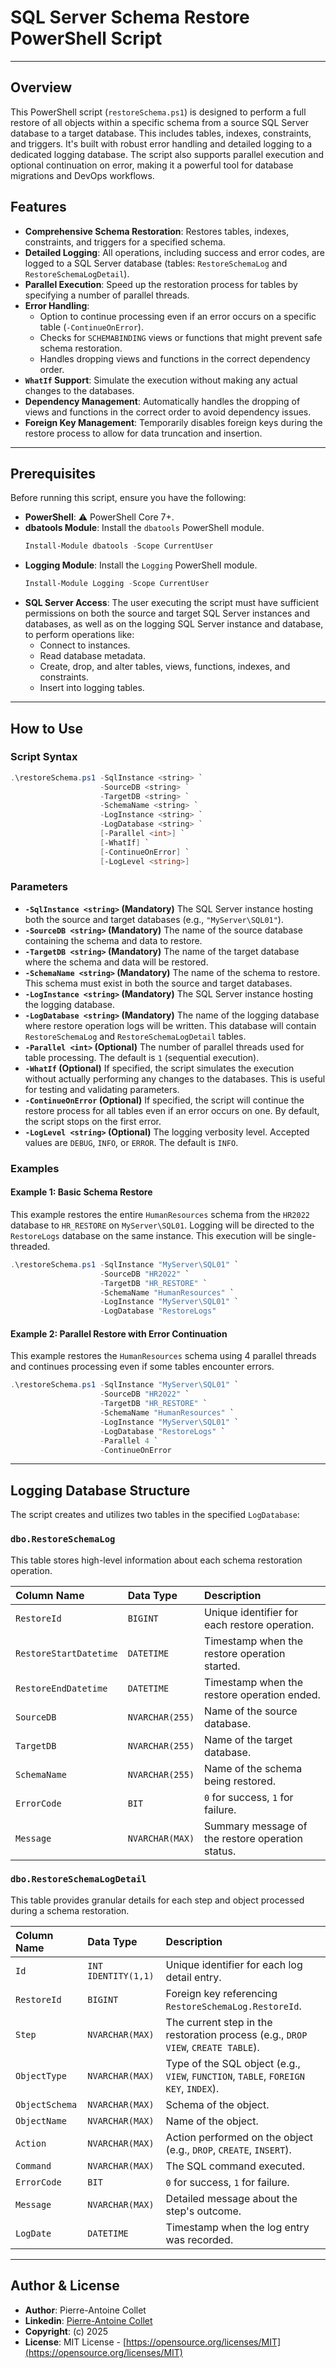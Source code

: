 # SQL Server Schema Restore PowerShell Script

---

## Overview

This PowerShell script (`restoreSchema.ps1`) is designed to perform a full restore of all objects within a specific schema from a source SQL Server database to a target database. This includes tables, indexes, constraints, and triggers. It's built with robust error handling and detailed logging to a dedicated logging database. The script also supports parallel execution and optional continuation on error, making it a powerful tool for database migrations and DevOps workflows.

## Features

* **Comprehensive Schema Restoration**: Restores tables, indexes, constraints, and triggers for a specified schema.
* **Detailed Logging**: All operations, including success and error codes, are logged to a SQL Server database (tables: `RestoreSchemaLog` and `RestoreSchemaLogDetail`).
* **Parallel Execution**: Speed up the restoration process for tables by specifying a number of parallel threads.
* **Error Handling**:
    * Option to continue processing even if an error occurs on a specific table (`-ContinueOnError`).
    * Checks for `SCHEMABINDING` views or functions that might prevent safe schema restoration.
    * Handles dropping views and functions in the correct dependency order.
* **`WhatIf` Support**: Simulate the execution without making any actual changes to the databases.
* **Dependency Management**: Automatically handles the dropping of views and functions in the correct order to avoid dependency issues.
* **Foreign Key Management**: Temporarily disables foreign keys during the restore process to allow for data truncation and insertion.

---

## Prerequisites

Before running this script, ensure you have the following:

* **PowerShell**: ⚠️ PowerShell Core 7+.
* **dbatools Module**: Install the `dbatools` PowerShell module.
    ```powershell
    Install-Module dbatools -Scope CurrentUser
    ```
* **Logging Module**: Install the `Logging` PowerShell module.
    ```powershell
    Install-Module Logging -Scope CurrentUser
    ```
* **SQL Server Access**: The user executing the script must have sufficient permissions on both the source and target SQL Server instances and databases, as well as on the logging SQL Server instance and database, to perform operations like:
    * Connect to instances.
    * Read database metadata.
    * Create, drop, and alter tables, views, functions, indexes, and constraints.
    * Insert into logging tables.

---

## How to Use

### Script Syntax

```powershell
.\restoreSchema.ps1 -SqlInstance <string> `
                    -SourceDB <string> `
                    -TargetDB <string> `
                    -SchemaName <string> `
                    -LogInstance <string> `
                    -LogDatabase <string> `
                    [-Parallel <int>] `
                    [-WhatIf] `
                    [-ContinueOnError] `
                    [-LogLevel <string>]
```

### Parameters

  * **`-SqlInstance <string>` (Mandatory)**
    The SQL Server instance hosting both the source and target databases (e.g., `"MyServer\SQL01"`).
  * **`-SourceDB <string>` (Mandatory)**
    The name of the source database containing the schema and data to restore.
  * **`-TargetDB <string>` (Mandatory)**
    The name of the target database where the schema and data will be restored.
  * **`-SchemaName <string>` (Mandatory)**
    The name of the schema to restore. This schema must exist in both the source and target databases.
  * **`-LogInstance <string>` (Mandatory)**
    The SQL Server instance hosting the logging database.
  * **`-LogDatabase <string>` (Mandatory)**
    The name of the logging database where restore operation logs will be written. This database will contain `RestoreSchemaLog` and `RestoreSchemaLogDetail` tables.
  * **`-Parallel <int>` (Optional)**
    The number of parallel threads used for table processing. The default is `1` (sequential execution).
  * **`-WhatIf` (Optional)**
    If specified, the script simulates the execution without actually performing any changes to the databases. This is useful for testing and validating parameters.
  * **`-ContinueOnError` (Optional)**
    If specified, the script will continue the restore process for all tables even if an error occurs on one. By default, the script stops on the first error.
  * **`-LogLevel <string>` (Optional)**
    The logging verbosity level. Accepted values are `DEBUG`, `INFO`, or `ERROR`. The default is `INFO`.

### Examples

#### Example 1: Basic Schema Restore

This example restores the entire `HumanResources` schema from the `HR2022` database to `HR_RESTORE` on `MyServer\SQL01`. Logging will be directed to the `RestoreLogs` database on the same instance. This execution will be single-threaded.

```powershell
.\restoreSchema.ps1 -SqlInstance "MyServer\SQL01" `
                    -SourceDB "HR2022" `
                    -TargetDB "HR_RESTORE" `
                    -SchemaName "HumanResources" `
                    -LogInstance "MyServer\SQL01" `
                    -LogDatabase "RestoreLogs"
```

#### Example 2: Parallel Restore with Error Continuation

This example restores the `HumanResources` schema using 4 parallel threads and continues processing even if some tables encounter errors.

```powershell
.\restoreSchema.ps1 -SqlInstance "MyServer\SQL01" `
                    -SourceDB "HR2022" `
                    -TargetDB "HR_RESTORE" `
                    -SchemaName "HumanResources" `
                    -LogInstance "MyServer\SQL01" `
                    -LogDatabase "RestoreLogs" `
                    -Parallel 4 `
                    -ContinueOnError
```

-----

## Logging Database Structure

The script creates and utilizes two tables in the specified `LogDatabase`:

### `dbo.RestoreSchemaLog`

This table stores high-level information about each schema restoration operation.

| Column Name        | Data Type     | Description                                     |
| :----------------- | :------------ | :---------------------------------------------- |
| `RestoreId`        | `BIGINT`      | Unique identifier for each restore operation.   |
| `RestoreStartDatetime` | `DATETIME`    | Timestamp when the restore operation started.   |
| `RestoreEndDatetime`   | `DATETIME`    | Timestamp when the restore operation ended.     |
| `SourceDB`         | `NVARCHAR(255)` | Name of the source database.                    |
| `TargetDB`         | `NVARCHAR(255)` | Name of the target database.                    |
| `SchemaName`       | `NVARCHAR(255)` | Name of the schema being restored.              |
| `ErrorCode`        | `BIT`         | `0` for success, `1` for failure.             |
| `Message`          | `NVARCHAR(MAX)` | Summary message of the restore operation status.|

### `dbo.RestoreSchemaLogDetail`

This table provides granular details for each step and object processed during a schema restoration.

| Column Name      | Data Type       | Description                                         |
| :--------------- | :-------------- | :-------------------------------------------------- |
| `Id`             | `INT IDENTITY(1,1)` | Unique identifier for each log detail entry.          |
| `RestoreId`      | `BIGINT`        | Foreign key referencing `RestoreSchemaLog.RestoreId`. |
| `Step`           | `NVARCHAR(MAX)` | The current step in the restoration process (e.g., `DROP VIEW`, `CREATE TABLE`). |
| `ObjectType`     | `NVARCHAR(MAX)` | Type of the SQL object (e.g., `VIEW`, `FUNCTION`, `TABLE`, `FOREIGN KEY`, `INDEX`). |
| `ObjectSchema`   | `NVARCHAR(MAX)` | Schema of the object.                               |
| `ObjectName`     | `NVARCHAR(MAX)` | Name of the object.                                 |
| `Action`         | `NVARCHAR(MAX)` | Action performed on the object (e.g., `DROP`, `CREATE`, `INSERT`). |
| `Command`        | `NVARCHAR(MAX)` | The SQL command executed.                           |
| `ErrorCode`      | `BIT`           | `0` for success, `1` for failure.                 |
| `Message`        | `NVARCHAR(MAX)` | Detailed message about the step's outcome.          |
| `LogDate`        | `DATETIME`      | Timestamp when the log entry was recorded.          |

-----

## Author & License

  * **Author**: Pierre-Antoine Collet
  * **Linkedin**: [Pierre-Antoine Collet](https://www.linkedin.com/in/pierre-antoine-collet-6a3747222/)
  * **Copyright**: (c) 2025
  * **License**: MIT License - [https://opensource.org/licenses/MIT](https://opensource.org/licenses/MIT)



